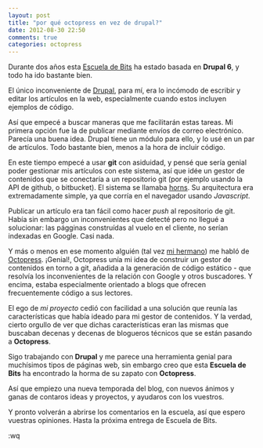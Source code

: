 ```yaml
---
layout: post
title: "por qué octopress en vez de drupal?"
date: 2012-08-30 22:50
comments: true
categories: octopress
---
```

Durante dos años esta [Escuela de Bits]("http://www.escueladebits.com") ha estado basada en **Drupal 6**, y todo ha ido bastante bien.

El único inconveniente de [Drupal](http://drupal.org), para mí, era lo incómodo de escribir y editar los artículos en la web, especialmente cuando estos incluyen ejemplos de código.

Así que empecé a buscar maneras que me facilitarán estas tareas. Mi primera opción fue la de publicar mediante envíos de correo electrónico. Parecía una buena idea. Drupal tiene un módulo para ello, []() y lo usé en un par de artículos. Todo bastante bien, menos a la hora de incluir código.

En este tiempo empecé a usar **git** con asiduidad, y pensé que sería genial poder gestionar mis artículos con este sistema, así que idée un gestor de contenidos que se conectaría a un repositorio git (por ejemplo usando la API de github, o bitbucket). El sistema se llamaba [horns](). Su arquitectura era extremadamente simple, ya que corría en el navegador usando *Javascript*.

<!-- more -->

Publicar un artículo era tan fácil como hacer *push* al repositorio de git. Había sin embargo un inconvenientes que detecté pero no llegué a solucionar: las págginas construídas al vuelo en el cliente, no serían indexadas en Google. Casi nada.

Y más o menos en ese momento alguién (tal vez [mi hermano](http://surreal.asturnazari.es)) me habló de [Octopress](http://octopress.org). ¡Genial!, Octopress unía mi idea de construir un gestor de contenidos en torno a git, añadida a la generación de código estático - que resolvía los inconvenientes de la relación con Google y otros buscadores. Y encima, estaba especialmente orientado a blogs que ofrecen frecuentemente código a sus lectores.

El ego de *mi proyecto* cedió con facilidad a una solución que reunía las características que había ideado para mi gestor de contenidos. Y la verdad, cierto orgullo de ver que dichas características eran las mismas que buscaban decenas y decenas de blogueros técnicos que se están pasando a **Octopress**.

Sigo trabajando con **Drupal** y me parece una herramienta genial para muchísimos tipos de páginas web, sin embargo creo que esta **Escuela de Bits** ha encontrado la horma de su zapato con **Octopress**.

Así que empiezo una nueva temporada del blog, con nuevos ánimos y ganas de contaros ideas y proyectos, y ayudaros con los vuestros.

Y pronto volverán a abrirse los comentarios en la escuela, así que espero vuestras opiniones. Hasta la próxima entrega de Escuela de Bits.

:wq
